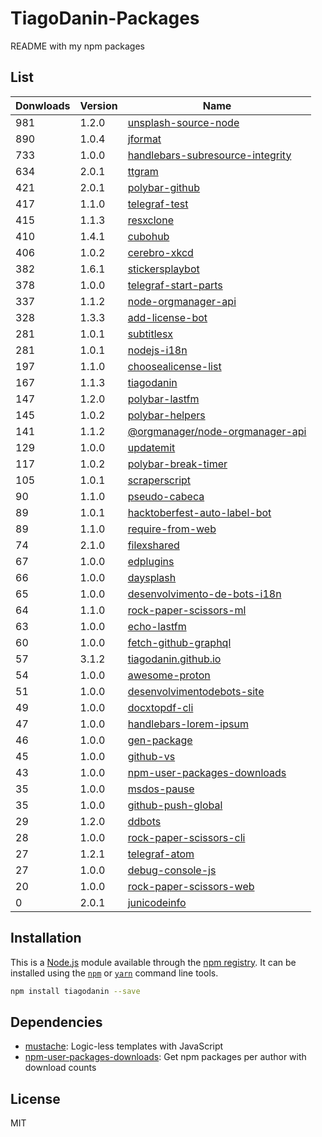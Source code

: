 # TiagoDanin-Packages
README with my npm packages

## List

Donwloads | Version | Name |
--------- | ------- | -----|
981 | 1.2.0 | [unsplash-source-node](https://www.npmjs.com/package/unsplash-source-node)
890 | 1.0.4 | [jformat](https://www.npmjs.com/package/jformat)
733 | 1.0.0 | [handlebars-subresource-integrity](https://www.npmjs.com/package/handlebars-subresource-integrity)
634 | 2.0.1 | [ttgram](https://www.npmjs.com/package/ttgram)
421 | 2.0.1 | [polybar-github](https://www.npmjs.com/package/polybar-github)
417 | 1.1.0 | [telegraf-test](https://www.npmjs.com/package/telegraf-test)
415 | 1.1.3 | [resxclone](https://www.npmjs.com/package/resxclone)
410 | 1.4.1 | [cubohub](https://www.npmjs.com/package/cubohub)
406 | 1.0.2 | [cerebro-xkcd](https://www.npmjs.com/package/cerebro-xkcd)
382 | 1.6.1 | [stickersplaybot](https://www.npmjs.com/package/stickersplaybot)
378 | 1.0.0 | [telegraf-start-parts](https://www.npmjs.com/package/telegraf-start-parts)
337 | 1.1.2 | [node-orgmanager-api](https://www.npmjs.com/package/node-orgmanager-api)
328 | 1.3.3 | [add-license-bot](https://www.npmjs.com/package/add-license-bot)
281 | 1.0.1 | [subtitlesx](https://www.npmjs.com/package/subtitlesx)
281 | 1.0.1 | [nodejs-i18n](https://www.npmjs.com/package/nodejs-i18n)
197 | 1.1.0 | [choosealicense-list](https://www.npmjs.com/package/choosealicense-list)
167 | 1.1.3 | [tiagodanin](https://www.npmjs.com/package/tiagodanin)
147 | 1.2.0 | [polybar-lastfm](https://www.npmjs.com/package/polybar-lastfm)
145 | 1.0.2 | [polybar-helpers](https://www.npmjs.com/package/polybar-helpers)
141 | 1.1.2 | [@orgmanager&#x2F;node-orgmanager-api](https://www.npmjs.com/package/%40orgmanager%2Fnode-orgmanager-api)
129 | 1.0.0 | [updatemit](https://www.npmjs.com/package/updatemit)
117 | 1.0.2 | [polybar-break-timer](https://www.npmjs.com/package/polybar-break-timer)
105 | 1.0.1 | [scraperscript](https://www.npmjs.com/package/scraperscript)
90 | 1.1.0 | [pseudo-cabeca](https://www.npmjs.com/package/pseudo-cabeca)
89 | 1.0.1 | [hacktoberfest-auto-label-bot](https://www.npmjs.com/package/hacktoberfest-auto-label-bot)
89 | 1.1.0 | [require-from-web](https://www.npmjs.com/package/require-from-web)
74 | 2.1.0 | [filexshared](https://www.npmjs.com/package/filexshared)
67 | 1.0.0 | [edplugins](https://www.npmjs.com/package/edplugins)
66 | 1.0.0 | [daysplash](https://www.npmjs.com/package/daysplash)
65 | 1.0.0 | [desenvolvimento-de-bots-i18n](https://www.npmjs.com/package/desenvolvimento-de-bots-i18n)
64 | 1.1.0 | [rock-paper-scissors-ml](https://www.npmjs.com/package/rock-paper-scissors-ml)
63 | 1.0.0 | [echo-lastfm](https://www.npmjs.com/package/echo-lastfm)
60 | 1.0.0 | [fetch-github-graphql](https://www.npmjs.com/package/fetch-github-graphql)
57 | 3.1.2 | [tiagodanin.github.io](https://www.npmjs.com/package/tiagodanin.github.io)
54 | 1.0.0 | [awesome-proton](https://www.npmjs.com/package/awesome-proton)
51 | 1.0.0 | [desenvolvimentodebots-site](https://www.npmjs.com/package/desenvolvimentodebots-site)
49 | 1.0.0 | [docxtopdf-cli](https://www.npmjs.com/package/docxtopdf-cli)
47 | 1.0.0 | [handlebars-lorem-ipsum](https://www.npmjs.com/package/handlebars-lorem-ipsum)
46 | 1.0.0 | [gen-package](https://www.npmjs.com/package/gen-package)
45 | 1.0.0 | [github-vs](https://www.npmjs.com/package/github-vs)
43 | 1.0.0 | [npm-user-packages-downloads](https://www.npmjs.com/package/npm-user-packages-downloads)
35 | 1.0.0 | [msdos-pause](https://www.npmjs.com/package/msdos-pause)
35 | 1.0.0 | [github-push-global](https://www.npmjs.com/package/github-push-global)
29 | 1.2.0 | [ddbots](https://www.npmjs.com/package/ddbots)
28 | 1.0.0 | [rock-paper-scissors-cli](https://www.npmjs.com/package/rock-paper-scissors-cli)
27 | 1.2.1 | [telegraf-atom](https://www.npmjs.com/package/telegraf-atom)
27 | 1.0.0 | [debug-console-js](https://www.npmjs.com/package/debug-console-js)
20 | 1.0.0 | [rock-paper-scissors-web](https://www.npmjs.com/package/rock-paper-scissors-web)
0 | 2.0.1 | [junicodeinfo](https://www.npmjs.com/package/junicodeinfo)

## Installation

This is a [Node.js](https://nodejs.org/) module available through the
[npm registry](https://www.npmjs.com/). It can be installed using the
[`npm`](https://docs.npmjs.com/getting-started/installing-npm-packages-locally)
or
[`yarn`](https://yarnpkg.com/en/)
command line tools.

```sh
npm install tiagodanin --save
```

## Dependencies

- [mustache](https://ghub.io/mustache): Logic-less  templates with JavaScript
- [npm-user-packages-downloads](https://ghub.io/npm-user-packages-downloads): Get npm packages per author with download counts

## License

MIT
